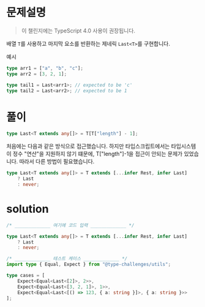 # 문제설명

> 이 챌린지에는 TypeScript 4.0 사용이 권장됩니다.

배열 `T`를 사용하고 마지막 요소를 반환하는 제네릭 `Last<T>`를 구현합니다.

예시

```ts
type arr1 = ["a", "b", "c"];
type arr2 = [3, 2, 1];

type tail1 = Last<arr1>; // expected to be 'c'
type tail2 = Last<arr2>; // expected to be 1
```

# 풀이

```ts
type Last<T extends any[]> = T[T["length"] - 1];
```

처음에는 다음과 같은 방식으로 접근했습니다. 하지만 타입스크립트에서는 타입시스템이 정수 "연산"을 지원하지 않기 떄문에, T["length"]-1을 접근이 안되는 문제가 있었습니다. 따라서 다른 방법이 필요했습니다.

```ts
type Last<T extends any[]> = T extends [...infer Rest, infer Last]
	? Last
	: never;
```

# solution

```ts
/* _____________ 여기에 코드 입력 _____________ */

type Last<T extends any[]> = T extends [...infer Rest, infer Last]
	? Last
	: never;

/* _____________ 테스트 케이스 _____________ */
import type { Equal, Expect } from "@type-challenges/utils";

type cases = [
	Expect<Equal<Last<[2]>, 2>>,
	Expect<Equal<Last<[3, 2, 1]>, 1>>,
	Expect<Equal<Last<[() => 123, { a: string }]>, { a: string }>>
];
```
